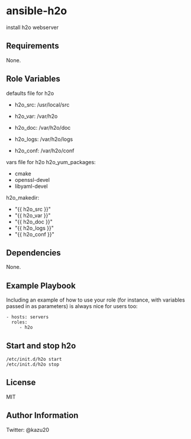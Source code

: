 ansible-h2o
=========

install h2o webserver

Requirements
------------

None.

Role Variables
--------------

defaults file for h2o
- h2o_src: /usr/local/src

- h2o_var: /var/h2o
- h2o_doc: /var/h2o/doc
- h2o_logs: /var/h2o/logs
- h2o_conf: /var/h2o/conf

vars file for h2o
h2o_yum_packages:
 - cmake
 - openssl-devel
 - libyaml-devel

h2o_makedir:
 - "{{ h2o_src }}"
 - "{{ h2o_var }}"
 - "{{ h2o_doc }}"
 - "{{ h2o_logs }}"
 - "{{ h2o_conf }}"

Dependencies
------------

None.

Example Playbook
----------------

Including an example of how to use your role (for instance, with variables passed in as parameters) is always nice for users too:

    - hosts: servers
      roles:
         - h2o

Start and stop h2o
------------------

    /etc/init.d/h2o start
    /etc/init.d/h2o stop

License
-------

MIT

Author Information
------------------
Twitter: @kazu20
